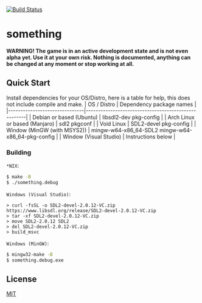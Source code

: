[![Build Status](https://github.com/tsoding/something/workflows/CI/badge.svg)](https://github.com/tsoding/something/actions)

# something
**WARNING! The game is in an active development state and is not even
alpha yet. Use it at your own risk. Nothing is documented, anything
can be changed at any moment or stop working at all.**

## Quick Start
Install dependencies for your OS/Distro, here is a table for help, this does not include compile and make.
| OS / Distro                   | Dependency package names                            |
|-------------------------------|-----------------------------------------------------|
| Debian or based (Ubuntu)      | libsdl2-dev pkg-config                              |
| Arch Linux or based (Manjaro) | sdl2 pkgconf                                        |
| Void Linux                    | SDL2-devel pkg-config                               |
| Window (MinGW (with MSYS2))   | mingw-w64-x86\_64-SDL2 mingw-w64-x86\_64-pkg-config |
| Window (Visual Studio)        | Instructions below                                  |

### Building
`*NIX`:
```sh
$ make -B
$ ./something.debug
```
`Windows (Visual Studio)`:
```
> curl -fsSL -o SDL2-devel-2.0.12-VC.zip https://www.libsdl.org/release/SDL2-devel-2.0.12-VC.zip
> tar -xf SDL2-devel-2.0.12-VC.zip
> move SDL2-2.0.12 SDL2
> del SDL2-devel-2.0.12-VC.zip
> build_msvc
```
`Windows (MinGW)`:
```sh
$ mingw32-make -B
$ something.debug.exe
```

## License
[MIT](./LICENSE)

